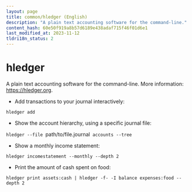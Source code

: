 ```yaml
---
layout: page
title: common/hledger (English)
description: "A plain text accounting software for the command-line."
content_hash: 60e50f919a8b57d6189e438adaf715f46f01d6e1
last_modified_at: 2023-11-12
tldri18n_status: 2
---
```

# hledger

A plain text accounting software for the command-line.
More information: <https://hledger.org>.

- Add transactions to your journal interactively:

`hledger add`

- Show the account hierarchy, using a specific journal file:

`hledger --file `<span class="tldr-var badge badge-pill bg-dark-lm bg-white-dm text-white-lm text-dark-dm font-weight-bold">path/to/file.journal</span>` accounts --tree`

- Show a monthly income statement:

`hledger incomestatement --monthly --depth 2`

- Print the amount of cash spent on food:

`hledger print assets:cash | hledger -f- -I balance expenses:food --depth 2`
